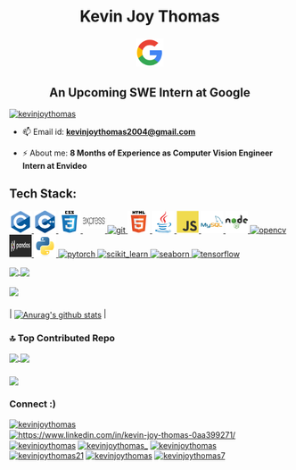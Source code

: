 <h1 align="center">Kevin Joy Thomas</h1>
<h3 align="center"><img src="https://github.com/Kevinjoythomas/Kevinjoythomas/blob/main/g.png" alt="css3" width="50" height="50"/></h3>
<h2 align="center">An Upcoming SWE Intern at Google </h2>

<p align="left"> <a href="https://github.com/ryo-ma/github-profile-trophy"><img src="https://github-profile-trophy.vercel.app/?username=kevinjoythomas" alt="kevinjoythomas" /></a> </p>

- 📫 Email id: **kevinjoythomas2004@gmail.com**

- ⚡ About me:  **8 Months of Experience as Computer Vision Engineer Intern at Envideo**
<h2 align="left">Tech Stack:</h2>
<p align="left"> <a href="https://www.cprogramming.com/" target="_blank" rel="noreferrer"> <img src="https://raw.githubusercontent.com/devicons/devicon/master/icons/c/c-original.svg" alt="c" width="40" height="40"/> </a> <a href="https://www.w3schools.com/cpp/" target="_blank" rel="noreferrer"> <img src="https://raw.githubusercontent.com/devicons/devicon/master/icons/cplusplus/cplusplus-original.svg" alt="cplusplus" width="40" height="40"/> </a> <a href="https://www.w3schools.com/css/" target="_blank" rel="noreferrer"> <img src="https://raw.githubusercontent.com/devicons/devicon/master/icons/css3/css3-original-wordmark.svg" alt="css3" width="40" height="40"/> </a> <a href="https://expressjs.com" target="_blank" rel="noreferrer"> <img src="https://github.com/Kevinjoythomas/Kevinjoythomas/blob/main/OIP.jpeg" alt="express" width="40" height="40"/> </a> <a href="https://git-scm.com/" target="_blank" rel="noreferrer"> <img src="https://www.vectorlogo.zone/logos/git-scm/git-scm-icon.svg" alt="git" width="40" height="40"/> </a> <a href="https://www.w3.org/html/" target="_blank" rel="noreferrer"> <img src="https://raw.githubusercontent.com/devicons/devicon/master/icons/html5/html5-original-wordmark.svg" alt="html5" width="40" height="40"/> </a> <a href="https://www.java.com" target="_blank" rel="noreferrer"> <img src="https://raw.githubusercontent.com/devicons/devicon/master/icons/java/java-original.svg" alt="java" width="40" height="40"/> </a> <a href="https://developer.mozilla.org/en-US/docs/Web/JavaScript" target="_blank" rel="noreferrer"> <img src="https://raw.githubusercontent.com/devicons/devicon/master/icons/javascript/javascript-original.svg" alt="javascript" width="40" height="40"/> </a> <a href="https://www.mysql.com/" target="_blank" rel="noreferrer"> <img src="https://raw.githubusercontent.com/devicons/devicon/master/icons/mysql/mysql-original-wordmark.svg" alt="mysql" width="40" height="40"/> </a> <a href="https://nodejs.org" target="_blank" rel="noreferrer"> <img src="https://raw.githubusercontent.com/devicons/devicon/master/icons/nodejs/nodejs-original-wordmark.svg" alt="nodejs" width="40" height="40"/> </a> <a href="https://opencv.org/" target="_blank" rel="noreferrer"> <img src="https://www.vectorlogo.zone/logos/opencv/opencv-icon.svg" alt="opencv" width="40" height="40"/> </a> <a href="https://pandas.pydata.org/" target="_blank" rel="noreferrer"> <img src="https://github.com/Kevinjoythomas/Kevinjoythomas/blob/main/1688538106780.jpeg" alt="pandas" width="40" height="40"/> </a> <a href="https://www.python.org" target="_blank" rel="noreferrer"> <img src="https://raw.githubusercontent.com/devicons/devicon/master/icons/python/python-original.svg" alt="python" width="40" height="40"/> </a> <a href="https://pytorch.org/" target="_blank" rel="noreferrer"> <img src="https://www.vectorlogo.zone/logos/pytorch/pytorch-icon.svg" alt="pytorch" width="40" height="40"/> </a> <a href="https://scikit-learn.org/" target="_blank" rel="noreferrer"> <img src="https://upload.wikimedia.org/wikipedia/commons/0/05/Scikit_learn_logo_small.svg" alt="scikit_learn" width="40" height="40"/> </a> <a href="https://seaborn.pydata.org/" target="_blank" rel="noreferrer"> <img src="https://seaborn.pydata.org/_images/logo-mark-lightbg.svg" alt="seaborn" width="40" height="40"/> </a> <a href="https://www.tensorflow.org" target="_blank" rel="noreferrer"> <img src="https://www.vectorlogo.zone/logos/tensorflow/tensorflow-icon.svg" alt="tensorflow" width="40" height="40"/> </a> </p>


<a href="https://github.com/Kevinjoythomas/Stroke-Prediction-Pipeline">
  <img align="center" src="https://github-readme-stats.vercel.app/api/pin/?username=kevinjoythomas&repo=Stroke-Prediction-Pipeline" />
</a>

<a href="https://github.com/Kevinjoythomas/OpenHealth">
  <img align="center" src="https://github-readme-stats.vercel.app/api/pin/?username=kevinjoythomas&repo=OpenHealth" />
</a>

</br>
</br>

<a href="https://github.com/anuraghazra/github-readme-stats">
  <img height=200 align="center" src="https://streak-stats.demolab.com/?user=Kevinjoythomas" />
</a>

###      

| <a href="https://github.com/anuraghazra/github-readme-stats"><img align="center" src="https://github-readme-stats.vercel.app/api?username=kevinjoythomas&show_icons=true&include_all_commits=true&theme=buefy&hide_border=true" alt="Anurag's github stats" /></a> | 


### 🔝 Top Contributed Repo
<a href="https://github.com/anuraghazra/convoychat">
  <img height=200 align="center" src="https://github-contributor-stats.vercel.app/api?username=Kevinjoythomas&limit=5&theme=dark&combine_all_yearly_contributions=true" />
</a>

<a href="https://github.com/anuraghazra/convoychat">
  <img height=200 align="center" src="https://github-readme-stats.vercel.app/api/top-langs?username=kevinjoythomas&layout=compact&langs_count=8&card_width=320" />
</a>

### 

<a href="https://leetcode.com/u/kevinjoythomas7">
  <img height=400 align="center" src="https://leetcard.jacoblin.cool/kevinjoythomas7?theme=unicorn&extension=activity" />
</a>




<h3 align="left">Connect :) </h3>
<p align="left">
<a href="https://twitter.com/kevinjoythomas" target="blank"><img align="center" src="https://raw.githubusercontent.com/rahuldkjain/github-profile-readme-generator/master/src/images/icons/Social/twitter.svg" alt="kevinjoythomas" height="30" width="40" /></a>
<a href="https://linkedin.com/in/https://www.linkedin.com/in/kevin-joy-thomas-0aa399271/" target="blank"><img align="center" src="https://raw.githubusercontent.com/rahuldkjain/github-profile-readme-generator/master/src/images/icons/Social/linked-in-alt.svg" alt="https://www.linkedin.com/in/kevin-joy-thomas-0aa399271/" height="30" width="40" /></a>
<a href="https://kaggle.com/kevinjoythomas" target="blank"><img align="center" src="https://raw.githubusercontent.com/rahuldkjain/github-profile-readme-generator/master/src/images/icons/Social/kaggle.svg" alt="kevinjoythomas" height="30" width="40" /></a>
<a href="https://instagram.com/kevinjoythomas_" target="blank"><img align="center" src="https://raw.githubusercontent.com/rahuldkjain/github-profile-readme-generator/master/src/images/icons/Social/instagram.svg" alt="kevinjoythomas_" height="30" width="40" /></a>
<a href="https://www.codechef.com/users/kevinjoythomas" target="blank"><img align="center" src="https://cdn.jsdelivr.net/npm/simple-icons@3.1.0/icons/codechef.svg" alt="kevinjoythomas" height="30" width="40" /></a>
<a href="https://www.hackerrank.com/kevinjoythomas21" target="blank"><img align="center" src="https://raw.githubusercontent.com/rahuldkjain/github-profile-readme-generator/master/src/images/icons/Social/hackerrank.svg" alt="kevinjoythomas21" height="30" width="40" /></a>
<a href="https://codeforces.com/profile/kevinjoythomas" target="blank"><img align="center" src="https://raw.githubusercontent.com/rahuldkjain/github-profile-readme-generator/master/src/images/icons/Social/codeforces.svg" alt="kevinjoythomas" height="30" width="40" /></a>
<a href="https://www.leetcode.com/kevinjoythomas7" target="blank"><img align="center" src="https://raw.githubusercontent.com/rahuldkjain/github-profile-readme-generator/master/src/images/icons/Social/leet-code.svg" alt="kevinjoythomas7" height="30" width="40" /></a>
</p>
